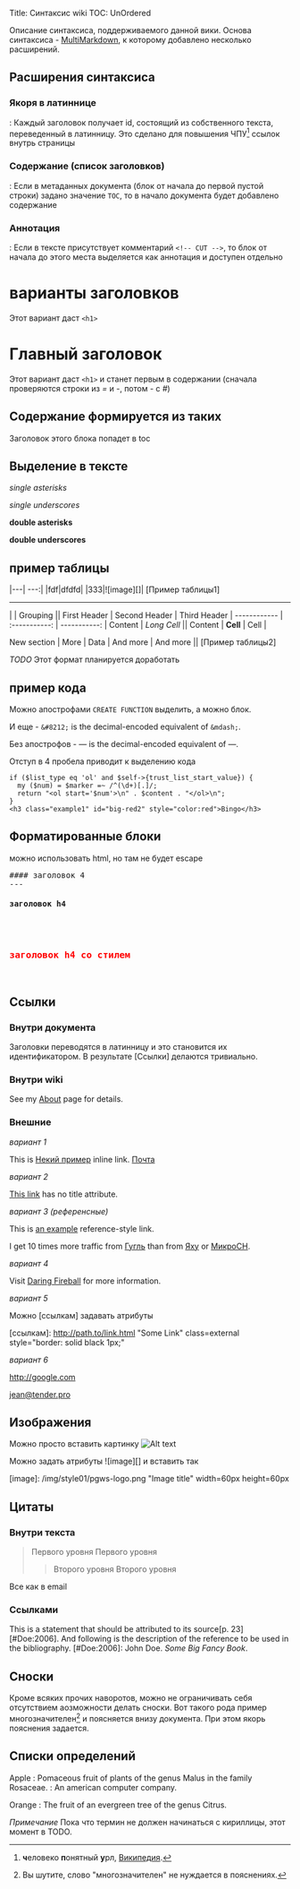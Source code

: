 Title: Синтаксис wiki
TOC:   UnOrdered

Описание синтаксиса, поддерживаемого данной вики.
Основа синтаксиса - [MultiMarkdown](https://github.com/fletcher/MultiMarkdown/wiki), к которому добавлено несколько расширений.

<!-- CUT -->

## Расширения синтаксиса

### Якоря в латиннице
: Каждый заголовок получает id, состоящий из собственного текста, переведенный в латинницу.
  Это сделано для повышения ЧПУ[^friendly_url] ссылок внутрь страницы

### Содержание (список заголовков)
: Если в метаданных документа (блок от начала до первой пустой строки) задано значение `TOC`,
  то в начало документа будет добавлено содержание

### Аннотация
: Если в тексте присутствует комментарий `<!-- CUT -->`, то блок от начала
  до этого места выделяется как аннотация и доступен отдельно

[^friendly_url]:**ч**еловеко **п**онятный **у**рл, [Википедия](http://ru.wikipedia.org/wiki/ЧПУ_(интернет)).

# варианты заголовков

Этот вариант даст `<h1>`

Главный заголовок
=================

Этот вариант даст `<h1>` и станет первым в содержании (сначала проверяются строки из *=* и *-*, потом - c *#*)

## Содержание формируется из таких

Заголовок этого блока попадет в toc

## Выделение в тексте

*single asterisks*

_single underscores_

**double asterisks**

__double underscores__


## пример таблицы


|---| ---:|
|fdf|dfdfd|
|333|![image][]|
[Пример таблицы1]

---

|            |           Grouping          ||
First Header | Second Header | Third Header |
------------ | :-----------: | -----------: |
Content      |          *Long Cell*        ||
Content      |   **Cell**    |     Cell     |

New section  |       More    |     Data     |
And more     |            And more         ||
[Пример таблицы2]

*TODO* Этот формат планируется доработать

## пример кода

Можно апострофами `CREATE FUNCTION` выделить, а можно блок.

И еще -
`&#8212;` is the decimal-encoded equivalent of `&mdash;`.

Без апострофов -
&#8212; is the decimal-encoded equivalent of &mdash;.

Отступ в 4 пробела приводит к выделению кода

    if ($list_type eq 'ol' and $self->{trust_list_start_value}) {
      my ($num) = $marker =~ /^(\d+)[.]/;
      return "<ol start='$num'>\n" . $content . "</ol>\n";
    }
    <h3 class="example1" id="big-red2" style="color:red">Bingo</h3>

## Форматированные блоки

можно использовать html, но там не будет escape

<pre>
#### заголовок 4
---
<h4>заголовок h4</h4>

<h3 class="example1" style="color:red">заголовок h4 со стилем</h3>
</pre>

## Ссылки

### Внутри документа

Заголовки переводятся в латинницу и это становится их идентификатором.
В результате [Ссылки] делаются тривиально.

### Внутри wiki

See my [About](/about/) page for details.

[](dsfsdf/aaad)

[](dsfsdf/aaad#asdda)

[](dsfsdf/aaad#asdda?d=33&s=22)

### Внешние

*вариант 1*

This is [Некий пример](http://example.com/ "Title") inline link.
[Почта](mailto:dsfsdf@ww.ru)

*вариант 2*

[This link](http://example.net/) has no title attribute.

*вариант 3 (референсные)*

This is [an example][id] reference-style link.

[id]: http://example.com/  "Optional Title Here"

I get 10 times more traffic from [Гугль][] than from
[Яху][] or [МикроСН][].

[Гугль]:    http://google.com/        "Google"
[Яху]:      http://search.yahoo.com/  "Yahoo Search"
[МикроСН]:  http://search.msn.com/    "MSN Search"

*вариант 4*

Visit [Daring Fireball][] for more information.


[Daring Fireball]: http://daringfireball.net/

*вариант 5*

Можно [ссылкам] задавать атрибуты

[ссылкам]: http://path.to/link.html "Some Link" class=external
style="border: solid black 1px;"

*вариант 6*

<http://google.com>

<jean@tender.pro>


## Изображения

Можно просто вставить картинку ![Alt text](http://pgws.tender.pro/images/octocat-icon.png "Optional title")

Можно задать атрибуты ![image][] и вставить так

[image]: /img/style01/pgws-logo.png "Image title" width=60px height=60px

## Цитаты

### Внутри текста

> Первого уровня
> Первого уровня
>> Второго уровня
Второго уровня

Все как в email

### Ссылками

This is a statement that should be attributed to
its source[p. 23][#Doe:2006].
And following is the description of the reference to be
used in the bibliography.
[#Doe:2006]: John Doe. *Some Big Fancy Book*.

## Сноски

Кроме всяких прочих наворотов, можно не ограничивать себя отсутствием аозможности делать сноски. Вот такого рода пример многозначителен[^latin_tag_only] и поясняется внизу документа. При этом якорь пояснения задается.
[^latin_tag_only]: Вы шутите, слово "многозначителен" не нуждается в пояснениях.

## Списки определений

Apple
: Pomaceous fruit of plants of the genus Malus in
  the family Rosaceae.
: An american computer company.

Orange
: The fruit of an evergreen tree of the genus Citrus.

*Примечание*
Пока что термин не должен начинаться с кириллицы, этот момент в TODO.


